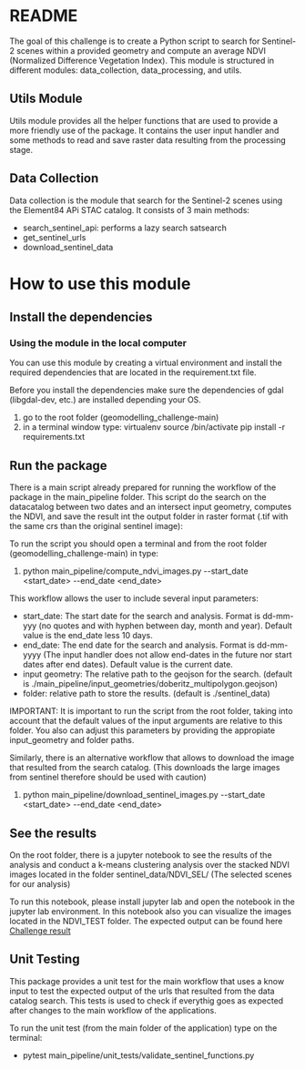 # README

The goal of this challenge is to create a Python script to search for Sentinel-2 scenes within a provided geometry and compute an average NDVI (Normalized Difference Vegetation Index).
This module is structured in different modules: data_collection, data_processing, and utils.

## Utils Module

Utils module provides all the helper functions that are used to provide a more friendly use of the package. It contains the user input handler and some methods to read and save raster data resulting from the processing stage.

## Data Collection

Data collection is the module that search for the Sentinel-2 scenes using the Element84 APi STAC catalog. It consists of 3 main methods:

- search_sentinel_api: performs a lazy search satsearch
- get_sentinel_urls
- download_sentinel_data

# How to use this module

## Install the dependencies

### Using the module in the local computer

You can use this module by creating a virtual environment and install the required dependencies that are located in the requirement.txt file.

Before you install the dependencies make sure the dependencies of gdal (libgdal-dev, etc.) are installed depending your OS.

1. go to the root folder (geomodelling_challenge-main)
2. in a terminal window type:
   virtualenv <name-virtual-env>
   source <name-virtual-env>/bin/activate
   pip install -r requirements.txt

## Run the package

There is a main script already prepared for running the workflow of the package in the main_pipeline folder. This script do the search on the datacatalog between two dates and an intersect input geometry, computes the NDVI, and save the result int the output folder in raster format (.tif with the same crs than the original sentinel image):

To run the script you should open a terminal and from the root folder (geomodelling_challenge-main) in type:

1. python main_pipeline/compute_ndvi_images.py --start_date <start_date> --end_date <end_date>

This workflow allows the user to include several input parameters:

- start_date: The start date for the search and analysis. Format is dd-mm-yyy (no quotes and with hyphen between day, month and year). Default value is the end_date less 10 days.
- end_date: The end date for the search and analysis. Format is dd-mm-yyyy (The input handler does not allow end-dates in the future nor start dates after end dates). Default value is the current date.
- input geometry: The relative path to the geojson for the search. (default is ./main_pipeline/input_geometries/doberitz_multipolygon.geojson)
- folder: relative path to store the results. (default is ./sentinel_data)

IMPORTANT: It is important to run the script from the root folder, taking into account that the default values of the input arguments are relative to this folder. You also can adjust this parameters by providing the appropiate input_geometry and folder paths.

Similarly, there is an alternative workflow that allows to download the image that resulted from the search catalog. (This downloads the large images from sentinel therefore should be used with caution)

1. python main_pipeline/download_sentinel_images.py --start_date <start_date> --end_date <end_date>

## See the results

On the root folder, there is a jupyter notebook to see the results of the analysis and conduct a k-means clustering analysis over the stacked NDVI images located in the folder sentinel_data/NDVI_SEL/ (The selected scenes for our analysis)

To run this notebook, please install jupyter lab and open the notebook in the jupyter lab environment.
In this notebook also you can visualize the images located in the NDVI_TEST folder. The expected output can be found here [Challenge result](https://github.com/andher1802/geomodelling_challenge/blob/main/main_workflow.ipynb)

## Unit Testing

This package provides a unit test for the main workflow that uses a know input to test the expected output of the urls that resulted from the data catalog search.
This tests is used to check if everythig goes as expected after changes to the main workflow of the applications.

To run the unit test (from the main folder of the application) type on the terminal:

- pytest main_pipeline/unit_tests/validate_sentinel_functions.py
